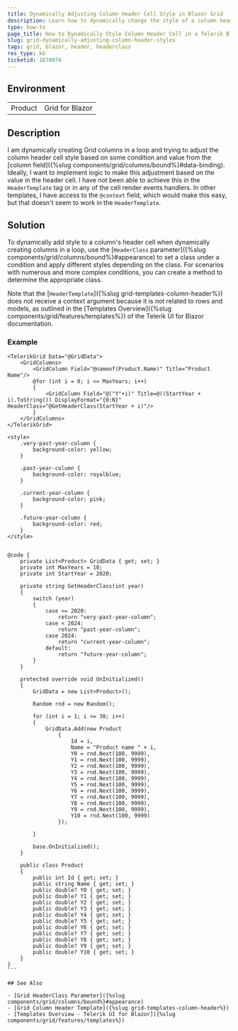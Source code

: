 ```yaml
---
title: Dynamically Adjusting Column Header Cell Style in Blazor Grid
description: Learn how to dynamically change the style of a column header cell in a Telerik Blazor Grid based on condition.
type: how-to
page_title: How to Dynamically Style Column Header Cell in a Telerik Blazor Grid
slug: grid-dynamically-adjusting-column-header-styles
tags: grid, blazor, header, headerclass
res_type: kb
ticketid: 1670074
---
```


## Environment

<table>
    <tbody>
	    <tr>
	    	<td>Product</td>
	    	<td>Grid for Blazor</td>
	    </tr>
    </tbody>
</table>

## Description

I am dynamically creating Grid columns in a loop and trying to adjust the column header cell style based on some condition and value from the [column field]({%slug components/grid/columns/bound%}#data-binding). Ideally, I want to implement logic to make this adjustment based on the value in the header cell. I have not been able to achieve this in the `HeaderTemplate` tag or in any of the cell render events handlers. In other templates, I have access to the `@context` field, which would make this easy, but that doesn't seem to work in the `HeaderTemplate`.

## Solution

To dynamically add style to a column's header cell when dynamically creating columns in a loop, use the [`HeaderClass` parameter]({%slug components/grid/columns/bound%}#appearance) to set a class under a condition and apply different styles depending on the class. For scenarios with numerous and more complex conditions, you can create a method to determine the appropriate class.

Note that the [`HeaderTemplate`]({%slug grid-templates-column-header%}) does not receive a context argument because it is not related to rows and models, as outlined in the [Templates Overview]({%slug components/grid/features/templates%}) of the Telerik UI for Blazor documentation.

### Example

````CSHTML
<TelerikGrid Data="@GridData">
    <GridColumns>
        <GridColumn Field="@nameof(Product.Name)" Title="Product Name"/>
        @for (int i = 0; i <= MaxYears; i++)
        {
            <GridColumn Field="@("Y"+i)" Title=@((StartYear + i).ToString()) DisplayFormat="{0:N}" HeaderClass="@GetHeaderClass(StartYear + i)"/>
        }
    </GridColumns>
</TelerikGrid>

<style>
    .very-past-year-column {
        background-color: yellow;
    }

    .past-year-column {
        background-color: royalblue;
    }

    .current-year-column {
        background-color: pink;
    }

    .future-year-column {
        background-color: red;
    }
</style>


@code {
    private List<Product> GridData { get; set; }
    private int MaxYears = 10;
    private int StartYear = 2020;

    private string GetHeaderClass(int year)
    {
        switch (year)
        {
            case <= 2020:
                return "very-past-year-column";
            case < 2024:
                return "past-year-column";
            case 2024:
                return "current-year-column";
            default:
                return "future-year-column";
        }
    }

    protected override void OnInitialized()
    {
        GridData = new List<Product>();

        Random rnd = new Random();

        for (int i = 1; i <= 30; i++)
        {
            GridData.Add(new Product
                {
                    Id = i,
                    Name = "Product name " + i,
                    Y0 = rnd.Next(100, 9999),
                    Y1 = rnd.Next(100, 9999),
                    Y2 = rnd.Next(100, 9999),
                    Y3 = rnd.Next(100, 9999),
                    Y4 = rnd.Next(100, 9999),
                    Y5 = rnd.Next(100, 9999),
                    Y6 = rnd.Next(100, 9999),
                    Y7 = rnd.Next(100, 9999),
                    Y8 = rnd.Next(100, 9999),
                    Y9 = rnd.Next(100, 9999),
                    Y10 = rnd.Next(100, 9999)
                });

        }

        base.OnInitialized();
    }

    public class Product
    {
        public int Id { get; set; }
        public string Name { get; set; }
        public double? Y0 { get; set; }
        public double? Y1 { get; set; }
        public double? Y2 { get; set; }
        public double? Y3 { get; set; }
        public double? Y4 { get; set; }
        public double? Y5 { get; set; }
        public double? Y6 { get; set; }
        public double? Y7 { get; set; }
        public double? Y8 { get; set; }
        public double? Y9 { get; set; }
        public double? Y10 { get; set; }
    }
}
```

## See Also

- [Grid HeaderClass Parameter]({%slug components/grid/columns/bound%}#appearance)
- [Grid Column Header Template]({%slug grid-templates-column-header%})
- [Templates Overview - Telerik UI for Blazor]({%slug components/grid/features/templates%})
